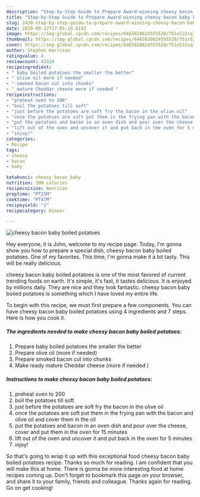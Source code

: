 ```yaml
---
description: "Step-by-Step Guide to Prepare Award-winning cheesy bacon baby boiled potatoes"
title: "Step-by-Step Guide to Prepare Award-winning cheesy bacon baby boiled potatoes"
slug: 2430-step-by-step-guide-to-prepare-award-winning-cheesy-bacon-baby-boiled-potatoes
date: 2020-09-22T17:05:10.614Z
image: https://img-global.cpcdn.com/recipes/6465620824555520/751x532cq70/cheesy-bacon-baby-boiled-potatoes-recipe-main-photo.jpg
thumbnail: https://img-global.cpcdn.com/recipes/6465620824555520/751x532cq70/cheesy-bacon-baby-boiled-potatoes-recipe-main-photo.jpg
cover: https://img-global.cpcdn.com/recipes/6465620824555520/751x532cq70/cheesy-bacon-baby-boiled-potatoes-recipe-main-photo.jpg
author: Stephen Harrison
ratingvalue: 4
reviewcount: 43318
recipeingredient:
- " baby boiled potatoes the smaller the better"
- " olive oil more if needed"
- " smoked bacon cut into chunks"
- " mature Cheddar cheese more if needed "
recipeinstructions:
- "preheat oven to 200"
- "boil the potatoes till soft"
- "just before the potatoes are soft fry the bacon in the olive oil"
- "once the potatoes are soft put them in the frying pan with the bacon and olive oil and cover them in the oil"
- "put the potatoes and bacon in an oven dish and pour over the cheese, cover and put them in the oven for 15 minutes"
- "lift out of the oven and uncover it and put back in the oven for 5 minutes"
- "injoy!"
categories:
- Recipe
tags:
- cheesy
- bacon
- baby

katakunci: cheesy bacon baby 
nutrition: 300 calories
recipecuisine: American
preptime: "PT25M"
cooktime: "PT47M"
recipeyield: "3"
recipecategory: Dinner

---
```



![cheesy bacon baby boiled potatoes](https://img-global.cpcdn.com/recipes/6465620824555520/751x532cq70/cheesy-bacon-baby-boiled-potatoes-recipe-main-photo.jpg)

Hey everyone, it is John, welcome to my recipe page. Today, I'm gonna show you how to prepare a special dish, cheesy bacon baby boiled potatoes. One of my favorites. This time, I'm gonna make it a bit tasty. This will be really delicious.

cheesy bacon baby boiled potatoes is one of the most favored of current trending foods on earth. It's simple, it's fast, it tastes delicious. It is enjoyed by millions daily. They are nice and they look fantastic. cheesy bacon baby boiled potatoes is something which I have loved my entire life.




To begin with this recipe, we must first prepare a few components. You can have cheesy bacon baby boiled potatoes using 4 ingredients and 7 steps. Here is how you cook it.

<!--inarticleads1-->

##### The ingredients needed to make cheesy bacon baby boiled potatoes:

1. Prepare  baby boiled potatoes the smaller the better
1. Prepare  olive oil (more if needed)
1. Prepare  smoked bacon cut into chunks
1. Make ready  mature Cheddar cheese (more if needed )




<!--inarticleads2-->

##### Instructions to make cheesy bacon baby boiled potatoes:

1. preheat oven to 200
1. boil the potatoes till soft
1. just before the potatoes are soft fry the bacon in the olive oil
1. once the potatoes are soft put them in the frying pan with the bacon and olive oil and cover them in the oil
1. put the potatoes and bacon in an oven dish and pour over the cheese, cover and put them in the oven for 15 minutes
1. lift out of the oven and uncover it and put back in the oven for 5 minutes
1. injoy!




So that's going to wrap it up with this exceptional food cheesy bacon baby boiled potatoes recipe. Thanks so much for reading. I am confident that you will make this at home. There is gonna be more interesting food at home recipes coming up. Don't forget to bookmark this page on your browser, and share it to your family, friends and colleague. Thanks again for reading. Go on get cooking!
